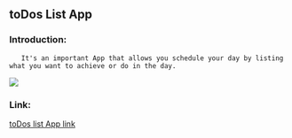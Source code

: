 ## toDos List App

### Introduction:
```    It's an important App that allows you schedule your day by listing what you want to achieve or do in the day.  ```

<img src='images\todos_screenshot.PNG'>

### Link:
[toDos list App link](https://todos-list123.netlify.app/)